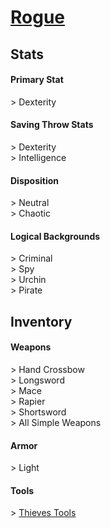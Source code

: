 # **[Rogue](https://www.dndbeyond.com/classes/rogue)**
## **Stats**
#### **Primary Stat**
\> Dexterity
#### **Saving Throw Stats**
\> Dexterity<br>
\> Intelligence
#### **Disposition**
\> Neutral<br>
\> Chaotic
#### **Logical Backgrounds**
\> Criminal<br>
\> Spy<br>
\> Urchin<br>
\> Pirate
## **Inventory**
#### **Weapons**
\> Hand Crossbow<br>
\> Longsword<br>
\> Mace<br>
\> Rapier<br>
\> Shortsword<br>
\> All Simple Weapons
#### **Armor**
\> Light
#### **Tools**
\> [Thieves Tools](https://www.dndbeyond.com/equipment/thieves-tools)
